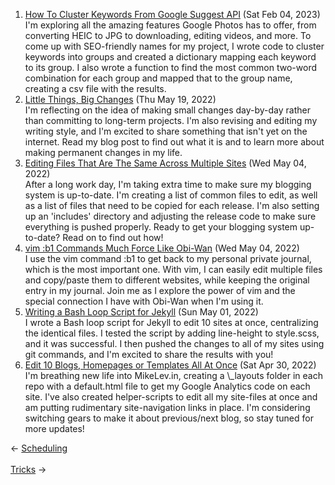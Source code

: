 <ol>
<li><a href="/blog/how-to-cluster-keywords-from-google-suggest-api/">How To Cluster Keywords From Google Suggest API</a> (Sat Feb 04, 2023)
<br/>I'm exploring all the amazing features Google Photos has to offer, from converting HEIC to JPG to downloading, editing videos, and more. To come up with SEO-friendly names for my project, I wrote code to cluster keywords into groups and created a dictionary mapping each keyword to its group. I also wrote a function to find the most common two-word combination for each group and mapped that to the group name, creating a csv file with the results.</li>
<li><a href="/blog/little-things-big-changes/">Little Things, Big Changes</a> (Thu May 19, 2022)
<br/>I'm reflecting on the idea of making small changes day-by-day rather than committing to long-term projects. I'm also revising and editing my writing style, and I'm excited to share something that isn't yet on the internet. Read my blog post to find out what it is and to learn more about making permanent changes in my life.</li>
<li><a href="/blog/editing-files-that-are-the-same-across-multiple-sites/">Editing Files That Are The Same Across Multiple Sites</a> (Wed May 04, 2022)
<br/>After a long work day, I'm taking extra time to make sure my blogging system is up-to-date. I'm creating a list of common files to edit, as well as a list of files that need to be copied for each release. I'm also setting up an 'includes' directory and adjusting the release code to make sure everything is pushed properly. Ready to get your blogging system up-to-date? Read on to find out how!</li>
<li><a href="/blog/vim-b1-commands-much-force-like-obi-wan/">vim :b1 Commands Much Force Like Obi-Wan</a> (Wed May 04, 2022)
<br/>I use the vim command :b1 to get back to my personal private journal, which is the most important one. With vim, I can easily edit multiple files and copy/paste them to different websites, while keeping the original entry in my journal. Join me as I explore the power of vim and the special connection I have with Obi-Wan when I'm using it.</li>
<li><a href="/blog/writing-a-bash-loop-script-for-jekyll/">Writing a Bash Loop Script for Jekyll</a> (Sun May 01, 2022)
<br/>I wrote a Bash loop script for Jekyll to edit 10 sites at once, centralizing the identical files. I tested the script by adding line-height to style.scss, and it was successful. I then pushed the changes to all of my sites using git commands, and I'm excited to share the results with you!</li>
<li><a href="/blog/edit-10-blogs-homepages-or-templates-all-at-once/">Edit 10 Blogs, Homepages or Templates All At Once</a> (Sat Apr 30, 2022)
<br/>I'm breathing new life into MikeLev.in, creating a \_layouts folder in each repo with a default.html file to get my Google Analytics code on each site. I've also created helper-scripts to edit all my site-files at once and am putting rudimentary site-navigation links in place. I'm considering switching gears to make it about previous/next blog, so stay tuned for more updates!</li>
</ol>
<div class="post-nav"><div class="post-nav-prev"><span class="arrow">&larr;&nbsp;</span><a href="/scheduling/">Scheduling</a></div> &nbsp; <div class="post-nav-next"><a href="/trick/">Tricks</a><span class="arrow">&nbsp;&rarr;</span></div></div>